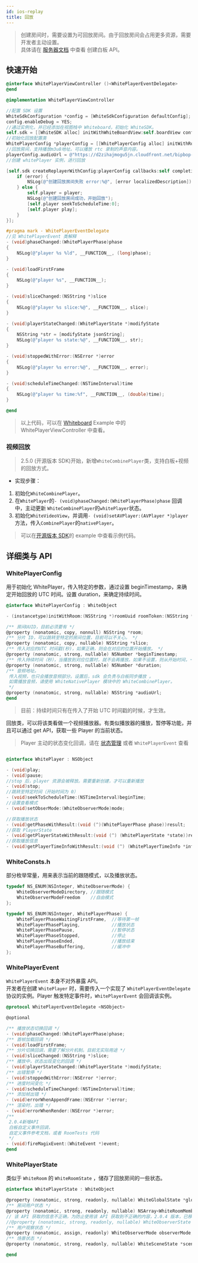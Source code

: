 ```yaml
---
id: ios-replay
title: 回放
---
```


>创建房间时，需要设置为可回放房间。由于回放房间会占用更多资源，需要开发者主动设置。  
具体请在 [服务器文档](../../server/api/whiteboard-base.md) 中查看 创建白板 API。

## 快速开始

```Objective-C
@interface WhitePlayerViewController ()<WhitePlayerEventDelegate>
@end

@implementation WhitePlayerViewController

//配置 SDK 设置
WhiteSdkConfiguration *config = [WhiteSdkConfiguration defaultConfig];
config.enableDebug = YES;
//通过实例化，并已经添加在视图栈中 Whiteboard，初始化 WhiteSDK。
self.sdk = [[WhiteSDK alloc] initWithWhiteBoardView:self.boardView config:config commonCallbackDelegate:self];
//初始化回放配置类
WhitePlayerConfig *playerConfig = [[WhitePlayerConfig alloc] initWithRoom:@"uuid" roomToken:@"roomToken"];
//回放房间，支持播放m3u8地址。可以播放 rtc 录制的声音内容。
playerConfig.audioUrl = @"https://d2zihajmogu5jn.cloudfront.net/bipbop-advanced/bipbop_16x9_variant.m3u8";
//创建 whitePlayer 实例，进行回放

[self.sdk createReplayerWithConfig:playerConfig callbacks:self completionHandler:^(BOOL success, WhitePlayer * _Nonnull player, NSError * _Nonnull error) {
    if (error) {
        NSLog(@"创建回放房间失败 error:%@", [error localizedDescription]);
    } else {
        self.player = player;
        NSLog(@"创建回放房间成功，开始回放");
        [self.player seekToScheduleTime:0];
        [self.player play];
    }
}];

#pragma mark - WhitePlayerEventDelegate
//见 WhitePlayerEvent 类解释
- (void)phaseChanged:(WhitePlayerPhase)phase
{
    NSLog(@"player %s %ld", __FUNCTION__, (long)phase);
}

- (void)loadFirstFrame
{
    NSLog(@"player %s", __FUNCTION__);
}

- (void)sliceChanged:(NSString *)slice
{
    NSLog(@"player %s slice:%@", __FUNCTION__, slice);
}

- (void)playerStateChanged:(WhitePlayerState *)modifyState
{
    NSString *str = [modifyState jsonString];
    NSLog(@"player %s state:%@", __FUNCTION__, str);
}

- (void)stoppedWithError:(NSError *)error
{
    NSLog(@"player %s error:%@", __FUNCTION__, error);
}

- (void)scheduleTimeChanged:(NSTimeInterval)time
{
    NSLog(@"player %s time:%f", __FUNCTION__, (double)time);
}

@end
```

>以上代码，可以在 [Whiteboard](https://github.com/netless-io/Whiteboard-ios) Example 中的 WhitePlayerViewController 中查看。

### 视频回放

>2.5.0 (开源版本 SDK)开始，新增`WhiteCombinePlayer`类，支持白板+视频的回放方式。

* 实现步骤：

1. 初始化`WhiteCombinePlayer`。
2. 在`WhitePlayer`的`- (void)phaseChanged:(WhitePlayerPhase)phase` 回调中，主动更新 `WhiteCombinePlayer`的`whitePlayer`状态。
3. 初始化`WhiteVideoView`，并调用`- (void)setAVPlayer:(AVPlayer *)player`方法，传入`CombinePlayer`的`nativePlayer`。

>可以在[开源版本 SDK](../overview/ios-open-source)的 example 中查看示例代码。

## 详细类与 API

### WhitePlayerConfig

用于初始化 WhitePlayer，传入特定的参数，通过设置 beginTimestamp，来确定开始回放的 UTC 时间。设置 duration，来确定持续时间。

```Objective-C
@interface WhitePlayerConfig : WhiteObject

- (instancetype)initWithRoom:(NSString *)roomUuid roomToken:(NSString *)roomToken;

/** 房间UUID，目前必须要有 */
@property (nonatomic, copy, nonnull) NSString *room;
/** 分片 ID，可以跳转至特定的房间位置，目前可以不关心。 */
@property (nonatomic, copy, nullable) NSString *slice;
/** 传入对应的UTC 时间戳(秒)，如果正确，则会在对应的位置开始播放。 */
@property (nonatomic, strong, nullable) NSNumber *beginTimestamp;
/** 传入持续时间（秒），当播放到对应位置时，就不会再播放。如果不设置，则从开始时间，一直播放到房间结束。 */
@property (nonatomic, strong, nullable) NSNumber *duration;
/** 音频地址。
 传入视频，也只会播放音频部分。设置后，sdk 会负责与白板同步播放 。
 如需播放音频，请使用 WhiteNativePlayer 模块中的 WhiteCombinePlayer。
 */
@property (nonatomic, strong, nullable) NSString *audioUrl;
@end
```

>目前：持续时间只有在传入了开始 UTC 时间戳的时候，才生效。

回放类，可以将该类看做一个视频播放器。有类似播放器的播放，暂停等功能，并且可以通过 get API，获取一些 Player 的当前状态。  

>Player 主动的状态变化回调，请在 [状态管理](./state.md) 或者 `WhitePlayerEvent` 查看

```Objective-C

@interface WhitePlayer : NSObject

- (void)play;
- (void)pause;
//stop 后，player 资源会被释放。需要重新创建，才可以重新播放
- (void)stop;
//跳转至特定时间（开始时间为 0）
- (void)seekToScheduleTime:(NSTimeInterval)beginTime;
//设置查看模式
- (void)setObserMode:(WhiteObserverMode)mode;

//获取播放状态
- (void)getPhaseWithResult:(void (^)(WhitePlayerPhase phase))result;
//获取 PlayerState
- (void)getPlayerStateWithResult:(void (^) (WhitePlayerState *state))result;
//获取播放信息
- (void)getPlayerTimeInfoWithResult:(void (^) (WhitePlayerTimeInfo *info))result;

```

### WhiteConsts.h

部分枚举常量，用来表示当前的跟随模式，以及播放状态。

```Objective-C
typedef NS_ENUM(NSInteger, WhiteObserverMode) {
    WhiteObserverModeDirectory, //跟随模式
    WhiteObserverModeFreedom    //自由模式
};

typedef NS_ENUM(NSInteger, WhitePlayerPhase) {
    WhitePlayerPhaseWaitingFirstFrame,  //等待第一帧
    WhitePlayerPhasePlaying,            //播放状态
    WhitePlayerPhasePause,              //暂停状态
    WhitePlayerPhaseStopped,            //停止
    WhitePlayerPhaseEnded,              //播放结束
    WhitePlayerPhaseBuffering,          //缓冲中
};
```

### WhitePlayerEvent

`WhitePlayerEvent` 本身不对外暴露 API。  
开发者在创建 `WhitePlayer` 时，需要传入一个实现了 `WhitePlayerEventDelegate` 协议的实例。Player 触发特定事件时，`WhitePlayerEvent` 会回调该实例。

```Objective-C
@protocol WhitePlayerEventDelegate <NSObject>

@optional

/** 播放状态切换回调 */
- (void)phaseChanged:(WhitePlayerPhase)phase;
/** 首帧加载回调 */
- (void)loadFirstFrame;
/** 分片切换回调，需要了解分片机制。目前无实际用途 */
- (void)sliceChanged:(NSString *)slice;
/** 播放中，状态出现变化的回调 */
- (void)playerStateChanged:(WhitePlayerState *)modifyState;
/** 出错暂停 */
- (void)stoppedWithError:(NSError *)error;
/** 进度时间变化 */
- (void)scheduleTimeChanged:(NSTimeInterval)time;
/** 添加帧出错 */
- (void)errorWhenAppendFrame:(NSError *)error;
/** 渲染时，出错 */
- (void)errorWhenRender:(NSError *)error;
/**
 2.0.4新增API
 白板自定义事件回调，
 自定义事件参考文档，或者 RoomTests 代码
 */
- (void)fireMagixEvent:(WhiteEvent *)event;
@end
```

### WhitePlayerState

类似于 `WhiteRoom` 的 `WhiteRoomState` ，储存了回放房间的一些状态。

```Objective-C
@interface WhitePlayerState : WhiteObject

@property (nonatomic, strong, readonly, nullable) WhiteGlobalState *globalState;
/** 房间用户状态 */
@property (nonatomic, strong, readonly, nullable) NSArray<WhiteRoomMember *> *roomMembers;
// 该 API 获取的信息不正确，为防止使用该 API 获取到不正确的内容，2.0.4 版本，已移除该 API
//@property (nonatomic, strong, readonly, nullable) WhiteObserverState *observerState;
/** 用户观察状态 */
@property (nonatomic, assign, readonly) WhiteObserverMode observerMode;
/** 场景状态 */
@property (nonatomic, strong, readonly, nullable) WhiteSceneState *sceneState;

@end
```